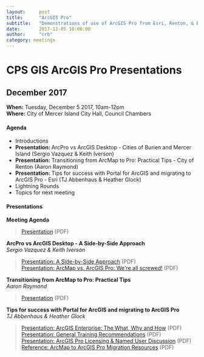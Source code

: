```yaml
---
layout:     post
title:      "ArcGIS Pro"
subtitle:   "Demonstrations of use of ArcGIS Pro from Esri, Renton, & Burien"
date:       2017-12-05 10:00:00
author:     "crb"
category: meetings
---
```


<h1>CPS GIS ArcGIS Pro Presentations</h1>
<h2>December 2017</h2>
<strong>When:</strong> Tuesday, December 5 2017, 10am-12pm<br />
<strong>Where:</strong> City of Mercer Island City Hall, Council Chambers

<br />

<h4>Agenda</h4>
<ul>
  <li>Introductions</li>
  <li><strong>Presentation: </strong>ArcPro vs ArcGIS Desktop - Cities of Burien and Mercer Island (Sergio Vazquez &amp; Keith Iverson)</li>
  <li><strong>Presentation: </strong>Transitioning from ArcMap to Pro: Practical Tips - City of Renton (Aaron Raymond)</li>
  <li><strong>Presentation: </strong>Tips for success with Portal for ArcGIS and migrating to ArcGIS Pro - Esri (TJ Abbenhaus &amp; Heather Glock)</li>
  <li>Lightning Rounds</li>
  <li>Topics for next meeting</li>
</ul>

<h4>Presentations</h4>
<strong>Meeting Agenda</strong><br />
<blockquote>
  <a href="/docs/2017/12/CPS-GIS+User+Group+Meeting+December+2017.pdf">Presentation</a> (PDF)
</blockquote>

<strong>ArcPro vs ArcGIS Desktop - A Side-by-Side Approach</strong><br />
<em>Sergio Vazquez &amp; Keith Iverson</em>
<blockquote>
  <a href="/docs/2017/12/ArcGISPro-SideBySideApproach-SergioVazquezCityOfBurien.pdf">Presentation: A Side-by-Side Approach</a> (PDF)<br />
  <a href="/docs/2017/12/ArcGISPro-vs-ArcMap-KeithIversonCityOfMercerIsland.pdf">Presentation: ArcMap vs. ArcGIS Pro: We're all screwed!</a> (PDF)
</blockquote>

<strong>Transitioning from ArcMap to Pro: Practical Tips</strong><br />
<em>Aaron Raymond</em>
<blockquote>
  <a href="/docs/2017/12/ArcGISPro-Notes+on+Transition-AaronRaymondCityOfRenton.pdf">Presentation</a> (PDF)
</blockquote>

<strong>Tips for success with Portal for ArcGIS and migrating to ArcGIS Pro</strong><br />
<em>TJ Abbenhaus &amp; Heather Glock</em>
<blockquote>
  <a href="/docs/2017/12/ArcGIS+Enterprise-The+What,+Why+and+How-ESRI-HeatherGlock&TJAbbenhaus.pdf">Presentation: ArcGIS Enterprise: The What, Why and How</a> (PDF)<br />
  <a href="/docs/2017/12/ArcGIS+Pro-General+Training+Recommendations_October+2017-ESRI-HeatherGlock&TJAbbenhaus.pdf">Presentation: General Training Recommendations</a> (PDF)<br />
  <a href="/docs/2017/12/ArcGIS+Pro+Licensing-Named+Users-ESRI-HeatherGlock&TJAbbenhaus.pdf">Presentation: ArcGIS Pro Licensing &amp; Named User Discussion</a> (PDF)<br />
  <a href="/docs/2017/12/ArcGIS+Pro+Migration-ESRI-HeatherGlock&TJAbbenhaus.pdf">Reference: ArcMap to ArcGIS Pro Migration Resources</a> (PDF)
</blockquote>
